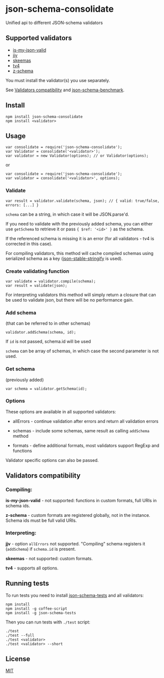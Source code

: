 # json-schema-consolidate

Unified api to different JSON-schema validators


## Supported validators

- [is-my-json-valid](https://github.com/mafintosh/is-my-json-valid)
- [jjv](https://github.com/acornejo/jjv)
- [skeemas](https://github.com/Prestaul/skeemas)
- [tv4](https://github.com/geraintluff/tv4)
- [z-schema](https://github.com/zaggino/z-schema#register-a-custom-format)

You must install the validator(s) you use separately.

See [Validators compatibility](https://github.com/epoberezkin/json-schema-consolidate#validators-compatibility) and [json-schema-benchmark](https://github.com/ebdrup/json-schema-benchmark).


## Install

```
npm install json-schema-consolidate
npm install <validator>
```


## Usage

```
var consolidate = require('json-schema-consolidate');
var Validator = consolidate('<validator>');
var validator = new Validator(options); // or Validator(options);
```

or

```
var consolidate = require('json-schema-consolidate');
var validator = consolidate('<validator>', options);
```


### Validate

```
var result = validator.validate(schema, json); // { valid: true/false, errors: [...] }
```

`schema` can be a string, in which case it will be JSON.parse'd.

If you need to validate with the previously added schema, you can either use `getSchema` to retrieve it or pass `{ $ref: '<id>' }` as the schema.

If the referenced schema is missing it is an error (for all validators - tv4 is corrected in this case).

For compiling validators, this method will cache compiled schemas using serialized schema as a key ([json-stable-stringify](https://github.com/substack/json-stable-stringify) is used).


### Create validating function

```
var validate = validator.compile(schema);
var result = validate(json);
```

For interpreting validators this method will simply return a closure that can be used to validate json, but there will be no performance gain.


### Add schema

(that can be referred to in other schemas)

```
validator.addSchema(schema, id);
```

If `id` is not passed, schema.id will be used

`schema` can be array of schemas, in which case the second parameter is not used.


### Get schema

(previously added)

```
var schema = validator.getSchema(id);
```


### Options

These options are available in all supported validators:

- allErrors - continue validation after errors and return all validation errors

- schemas - include some schemas, same result as calling `addSchema` method

- formats - define additional formats, most validators support RegExp and functions


Validator specific options can also be passed.


## Validators compatibility

### Compiling:

__is-my-json-valid__ - not supported: functions in custom formats, full URIs in schema ids.

__z-schema__ - custom formats are registered globally, not in the instance. Schema ids must be full valid URIs.


### Interpreting:

__jjv__ - option `allErrors` not supported. "Compiling" schema registers it (`addSchema`) if `schema.id` is present.

__skeemas__ - not supported: custom formats.

__tv4__ - supports all options.


## Running tests

To run tests you need to install [json-schema-tests](https://github.com/pandastrike/json-schema-tests) and all validators:

```
npm install
npm install -g coffee-script
npm install -g json-schema-tests
```

Then you can run tests with `./test` script:


```
./test
./test --full
./test <validator>
./test <validator> --short
```


## License

[MIT](https://github.com/epoberezkin/json-schema-consolidate/blob/master/LICENSE)
